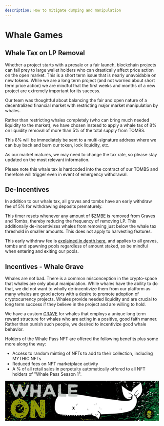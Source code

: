 ```yaml
---
description: How to mitigate dumping and manipulation
---
```


# Whale Games

## Whale Tax on LP Removal

Whether a project starts with a presale or a fair launch, blockchain projects can fall prey to large wallet holders who can drastically affect price action on the open market. This is a short term issue that is nearly unavoidable on new tokens. While we are a long term project (and not worried about short term price action) we are mindful that the first weeks and months of a new project are extremely important for its success.

Our team was thoughtful about balancing the fair and open nature of a decentralized financial market with restricting major market manipulation by whales.&#x20;

Rather than restricting whales completely (who can bring much needed liquidity to the market), we have chosen instead to apply a whale tax of 8% on liquidity removal of more than 5% of the total supply from TOMBS.&#x20;

This 8% will be immediately be sent to a multi-signature address where we can buy back and burn our token, lock liquidity, etc.

As our market matures, we may need to change the tax rate, so please stay updated on the most relevant information.&#x20;

Please note this whale tax is hardcoded into the contract of our TOMBS and therefore will trigger even in event of emergency withdrawal.

## De-Incentives

In addition to our whale tax, all graves and tombs have an early withdraw fee of 5% for withdrawing deposits prematurely.

This timer resets whenever any amount of $ZMBE is removed from Graves and Tombs, thereby reducing the frequency of removing LP. This additionally de-incentivizes whales from removing just below the whale tax threshold in smaller amounts. This does not apply to harvesting features.

This early withdraw fee is [explained in depth here](early-withdraw-fees.md), and applies to all graves, tombs and spawning pools regardless of amount staked, so be mindful when entering and exiting our pools.

## Incentives - Whale Grave&#x20;

Whales are not bad. There is a common misconception in the crypto-space that whales are only about manipulation. While whales have the ability to do that, we did not want to wholly de-incentivize them from our platform as many whales are good actors with a desire to promote adoption of cryptocurrency  projects. Whales provide needed liquidity and are crucial to long term success if they believe in the project and are willing to hold.&#x20;

We have a custom [GRAVE](../basic-information/main-features/graves/) for whales that employs a unique long term reward structure for whales who are acting in a positive, good faith manner. Rather than punish such people, we desired to incentivize good whale behavior.&#x20;

Holders of the Whale Pass NFT are offered the following benefits plus some more along the way:

* Access to random minting of NFTs to add to their collection, including MYTHIC NFTs
* Reduced fees on NFT marketplace activity
* A % of all retail sales in perpetuity automatically offered to all NFT holders of "Whale Pass Season 1".

![](../.gitbook/assets/8.jpg)

